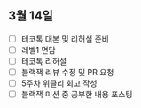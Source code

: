 ## 3월 14일

- [ ] 테코톡 대본 및 리허설 준비
- [ ] 레벨1 면담
- [ ] 테코톡 리허설
- [ ] 블랙잭 리뷰 수정 및 PR 요청
- [ ] 5주차 위클리 회고 작성
- [ ] 블랙잭 미션 중 공부한 내용 포스팅

